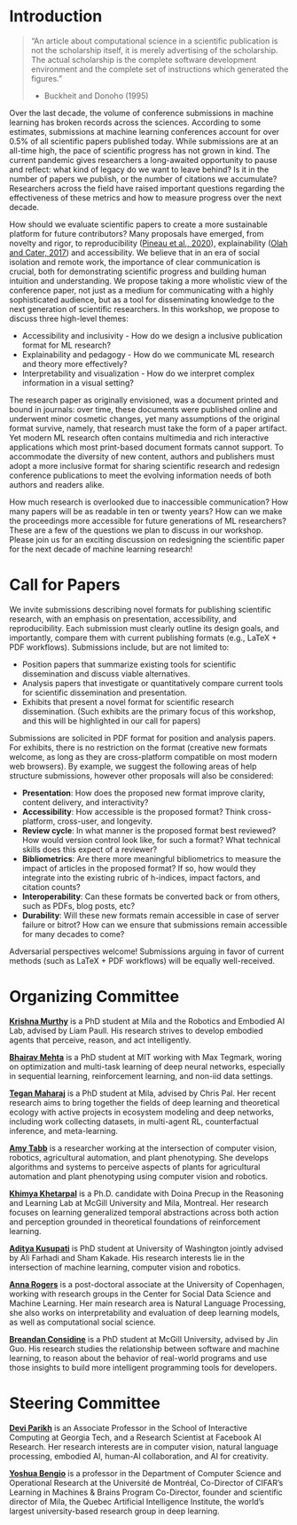 # Introduction

> “An article about computational science in a scientific publication is not the scholarship itself, it is merely advertising of the scholarship. The actual scholarship is the complete software development environment and the complete set of instructions which generated the figures.”
> - Buckheit and Donoho (1995)

Over the last decade, the volume of conference submissions in machine learning has broken records across the sciences. According to some estimates, submissions at machine learning conferences account for over 0.5% of all scientific papers published today. While submissions are at an all-time high, the pace of scientific progress has not grown in kind. The current pandemic gives researchers a long-awaited opportunity to pause and reflect: what kind of legacy do we want to leave behind? Is it in the number of papers we publish, or the number of citations we accumulate? Researchers across the field have raised important questions regarding the effectiveness of these metrics and how to measure progress over the next decade.

How should we evaluate scientific papers to create a more sustainable platform for future contributors? Many proposals have emerged, from novelty and rigor, to reproducibility ([Pineau et al., 2020](https://arxiv.org/pdf/2003.12206.pdf)), explainability ([Olah and Cater, 2017](https://distill.pub/2017/research-debt/)) and accessibility. We believe that in an era of social isolation and remote work, the importance of clear communication is crucial, both for demonstrating scientific progress and building human intuition and understanding. We propose taking a more wholistic view of the conference paper, not just as a medium for communicating with a highly sophisticated audience, but as a tool for disseminating knowledge to the next generation of scientific researchers. In this workshop, we propose to discuss three high-level themes:

* Accessibility and inclusivity - How do we design a inclusive publication format for ML research?
* Explainability and pedagogy - How do we communicate ML research and theory more effectively?
* Interpretability and visualization - How do we interpret complex information in a visual setting?

The research paper as originally envisioned, was a document printed and bound in journals: over time, these documents were published online and underwent minor cosmetic changes, yet many assumptions of the original format survive, namely, that research must take the form of a paper artifact. Yet modern ML research often contains multimedia and rich interactive applications which most print-based document formats cannot support. To accommodate the diversity of new content, authors and publishers must adopt a more inclusive format for sharing scientific research and redesign conference publications to meet the evolving information needs of both authors and readers alike.

How much research is overlooked due to inaccessible communication? How many papers will be as readable in ten or twenty years? How can we make the proceedings more accessible for future generations of ML researchers? These are a few of the questions we plan to discuss in our workshop. Please join us for an exciting discussion on redesigning the scientific paper for the next decade of machine learning research!

# Call for Papers

We invite submissions describing novel formats for publishing scientific research, with an emphasis on presentation, accessibility, and reproducibility. Each submission must clearly outline its design goals, and importantly, compare them with current publishing formats (e.g., LaTeX + PDF workflows). Submissions include, but are not limited to:

* Position papers that summarize existing tools for scientific dissemination and discuss viable alternatives.
* Analysis papers that investigate or quantitatively compare current tools for scientific dissemination and presentation.
* Exhibits that present a novel format for scientific research dissemination. (Such exhibits are the primary focus of this workshop, and this will be highlighted in our call for papers)

Submissions are solicited in PDF format for position and analysis papers. For exhibits, there is no restriction on the format (creative new formats welcome, as long as they are cross-platform compatible on most modern web browsers). By example, we suggest the following areas of help structure submissions, however other proposals will also be considered:

* **Presentation**: How does the proposed new format improve clarity, content delivery, and interactivity?
* **Accessibility**: How accessible is the proposed format? Think cross-platform, cross-user, and longevity.
* **Review cycle**: In what manner is the proposed format best reviewed? How would version control look like, for such a format? What technical skills does this expect of a reviewer?
* **Bibliometrics**: Are there more meaningful bibliometrics to measure the impact of articles in the proposed format? If so, how would they integrate into the existing rubric of h-indices, impact factors, and citation counts?
* **Interoperability**: Can these formats be converted back or from others, such as PDFs, blog posts, etc?
* **Durability**: Will these new formats remain accessible in case of server failure or bitrot? How can we ensure that submissions remain accessible for many decades to come?

Adversarial perspectives welcome! Submissions arguing in favor of current methods (such as LaTeX + PDF workflows) will be equally well-received.

# Organizing Committee

[**Krishna Murthy**](https://krrish94.github.io/) is a PhD student at Mila and the Robotics and Embodied AI Lab, advised by Liam Paull. His research strives to develop embodied agents that perceive, reason, and act intelligently.

[**Bhairav Mehta**](https://bhairavmehta95.github.io/) is a PhD student at MIT working with Max Tegmark, woring on optimization and multi-task learning of deep neural networks, especially in sequential learning, reinforcement learning, and non-iid data settings. 

[**Tegan Maharaj**](http://www.teganmaharaj.com/) is a PhD student at Mila, advised by Chris Pal. Her recent research aims to bring together the fields of deep learning and theoretical ecology with active projects in ecosystem modeling and deep networks, including work collecting datasets, in multi-agent RL, counterfactual inference, and meta-learning. 

[**Amy Tabb**](https://amytabb.com/) is a researcher working at the intersection of computer vision, robotics, agricultural automation, and plant phenotyping. She develops algorithms and systems to perceive aspects of plants for agricultural automation and plant phenotyping using computer vision and robotics.

[**Khimya Khetarpal**](https://kkhetarpal.github.io/) is a Ph.D. candidate with Doina Precup in the Reasoning and Learning Lab at McGill University and Mila, Montreal. Her research focuses on learning generalized temporal abstractions across both action and perception grounded in theoretical foundations of reinforcement learning.

[**Aditya Kusupati**](https://homes.cs.washington.edu/~kusupati/) is PhD student at University of Washington jointly advised by Ali Farhadi and Sham Kakade. His research interests lie in the intersection of machine learning, computer vision and robotics.

[**Anna Rogers**](https://annargrs.github.io/) is a post-doctoral associate at the University of Copenhagen, working with research groups in the Center for Social Data Science and Machine Learning. Her main research area is Natural Language Processing, she also works on interpretability and evaluation of deep learning models, as well as computational social science.

[**Breandan Considine**](https://breandan.net/) is a PhD student at McGill University, advised by Jin Guo. His research studies the relationship between software and machine learning, to reason about the behavior of real-world programs and use those insights to build more intelligent programming tools for developers.

# Steering Committee

[**Devi Parikh**](https://www.cc.gatech.edu/~parikh/) is an Associate Professor in the School of Interactive Computing at Georgia Tech, and a Research Scientist at Facebook AI Research. Her research interests are in computer vision, natural language processing, embodied AI, human-AI collaboration, and AI for creativity.

[**Yoshua Bengio**](https://yoshuabengio.org/) is a professor in the Department of Computer Science and Operational Research at the Université de Montréal, Co-Director of CIFAR’s Learning in Machines & Brains Program Co-Director, founder and scientific director of Mila, the Quebec Artificial Intelligence Institute, the world’s largest university-based research group in deep learning.
